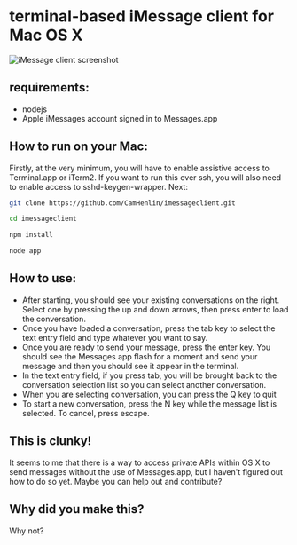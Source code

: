 # terminal-based iMessage client for Mac OS X

![iMessage client screenshot](https://github.com/CamHenlin/imessageclient/raw/master/screenshot.png "screenshot of the iMessage client in action")

## requirements:
- nodejs
- Apple iMessages account signed in to Messages.app

## How to run on your Mac:
Firstly, at the very minimum, you will have to enable assistive access to Terminal.app or iTerm2. If you want to run this over ssh, you will also need to enable access to sshd-keygen-wrapper. Next:
```bash
git clone https://github.com/CamHenlin/imessageclient.git

cd imessageclient

npm install

node app
```

## How to use:
- After starting, you should see your existing conversations on the right. Select one by pressing the up and down arrows, then press enter to load the conversation.
- Once you have loaded a conversation, press the tab key to select the text entry field and type whatever you want to say.
- Once you are ready to send your message, press the enter key. You should see the Messages app flash for a moment and send your message and then you should see it appear in the terminal.
- In the text entry field, if you press tab, you will be brought back to the conversation selection list so you can select another conversation.
- When you are selecting conversation, you can press the Q key to quit
- To start a new conversation, press the N key while the message list is selected. To cancel, press escape.

## This is clunky!
It seems to me that there is a way to access private APIs within OS X to send messages without the use of Messages.app, but I haven't figured out how to do so yet. Maybe you can help out and contribute?

## Why did you make this?
Why not?
